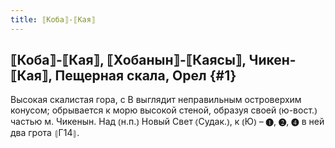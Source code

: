 ```yaml
---
title: ⟦Коба⟧-⟦Кая⟧
---
```

## ⟦Коба⟧-⟦Кая⟧, ⟦Хобанын⟧-⟦Каясы⟧, Чикен-⟦Кая⟧, Пещерная скала, Орел {#1}

Высокая скалистая гора, с В выглядит неправильным островерхим конусом; обрывается к морю высокой стеной, образуя своей ⦅ю-вост.⦆ частью м. Чикенын. Над ⦅н.п.⦆ Новый Свет ⦅Судак.⦆, к ⦅Ю⦆ – ❶, ❷, ❹ в ней два грота ⦃Г14⦄.
